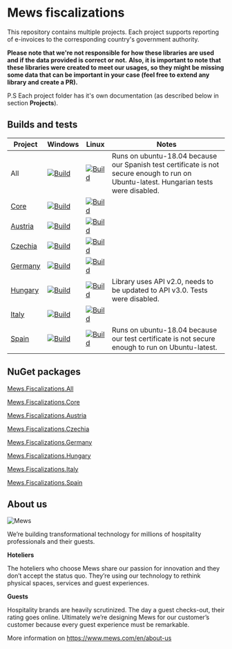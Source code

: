 # Mews fiscalizations

This repository contains multiple projects. Each project supports reporting of e-invoices to the corresponding country's government authority.

**Please note that we're not responsible for how these libraries are used and if the data provided is correct or not.**
**Also, it is important to note that these libraries were created to meet our usages, so they might be missing some data that can be important in your case (feel free to extend any library and create a PR).**

P.S Each project folder has it's own documentation (as described below in section **Projects**).

## Builds and tests

| **Project** | **Windows** | **Linux** | **Notes** |
| ----------- | ----------- | --------- | --------- |
| All | [![Build](https://img.shields.io/github/workflow/status/MewsSystems/fiscalizations/Build%20and%20test%20-%20All%20(Windows)/master)](https://github.com/MewsSystems/fiscalizations/actions/workflows/build-and-test-all-windows.yml) | [![Build](https://img.shields.io/github/workflow/status/MewsSystems/fiscalizations/Build%20and%20test%20-%20All%20(Linux)/master)](https://github.com/MewsSystems/fiscalizations/actions/workflows/build-and-test-all-linux.yml) | Runs on ubuntu-18.04 because our Spanish test certificate is not secure enough to run on Ubuntu-latest. Hungarian tests were disabled. |
| [Core](https://github.com/MewsSystems/fiscalizations/tree/master/src/Core) | [![Build](https://img.shields.io/github/workflow/status/MewsSystems/fiscalizations/Build%20and%20test%20-%20Core%20(Windows)/master)](https://github.com/MewsSystems/fiscalizations/actions/workflows/build-and-test-core-windows.yml) | [![Build](https://img.shields.io/github/workflow/status/MewsSystems/fiscalizations/Build%20and%20test%20-%20Core%20(Linux)/master)](https://github.com/MewsSystems/fiscalizations/actions/workflows/build-and-test-core-linux.yml) |
| [Austria](https://github.com/MewsSystems/fiscalizations/tree/master/src/Austria) | [![Build](https://img.shields.io/github/workflow/status/MewsSystems/fiscalizations/Build%20and%20test%20-%20Austria%20(Windows)/master)](https://github.com/MewsSystems/fiscalizations/actions/workflows/build-and-test-austria-windows.yml) | [![Build](https://img.shields.io/github/workflow/status/MewsSystems/fiscalizations/Build%20and%20test%20-%20Austria%20(Linux)/master)](https://github.com/MewsSystems/fiscalizations/actions/workflows/build-and-test-austria-linux.yml) |
| [Czechia](https://github.com/MewsSystems/fiscalizations/tree/master/src/Czechia) | [![Build](https://img.shields.io/github/workflow/status/MewsSystems/fiscalizations/Build%20and%20test%20-%20Czechia%20(Windows)/master)](https://github.com/MewsSystems/fiscalizations/actions/workflows/build-and-test-czechia-windows.yml) | [![Build](https://img.shields.io/github/workflow/status/MewsSystems/fiscalizations/Build%20and%20test%20-%20Czechia%20(Linux)/master)](https://github.com/MewsSystems/fiscalizations/actions/workflows/build-and-test-czechia-linux.yml) |
| [Germany](https://github.com/MewsSystems/fiscalizations/tree/master/src/Germany) | [![Build](https://img.shields.io/github/workflow/status/MewsSystems/fiscalizations/Build%20and%20test%20-%20Germany%20(Windows)/master)](https://github.com/MewsSystems/fiscalizations/actions/workflows/build-and-test-germany-windows.yml) | [![Build](https://img.shields.io/github/workflow/status/MewsSystems/fiscalizations/Build%20and%20test%20-%20Germany%20(Linux)/master)](https://github.com/MewsSystems/fiscalizations/actions/workflows/build-and-test-germany-linux.yml) |
| [Hungary](https://github.com/MewsSystems/fiscalizations/tree/master/src/Hungary) | [![Build](https://img.shields.io/github/workflow/status/MewsSystems/fiscalizations/Build%20and%20test%20-%20Hungary%20(Windows)/master)](https://github.com/MewsSystems/fiscalizations/actions/workflows/build-and-test-hungary-windows.yml) | [![Build](https://img.shields.io/github/workflow/status/MewsSystems/fiscalizations/Build%20and%20test%20-%20Hungary%20(Linux)/master)](https://github.com/MewsSystems/fiscalizations/actions/workflows/build-and-test-hungary-linux.yml) | Library uses API v2.0, needs to be updated to API v3.0. Tests were disabled. |
| [Italy](https://github.com/MewsSystems/fiscalizations/tree/master/src/Italy) | [![Build](https://img.shields.io/github/workflow/status/MewsSystems/fiscalizations/Build%20and%20test%20-%20Italy%20(Windows)/master)](https://github.com/MewsSystems/fiscalizations/actions/workflows/build-and-test-italy-windows.yml) | [![Build](https://img.shields.io/github/workflow/status/MewsSystems/fiscalizations/Build%20and%20test%20-%20Italy%20(Linux)/master)](https://github.com/MewsSystems/fiscalizations/actions/workflows/build-and-test-italy-linux.yml) |
| [Spain](https://github.com/MewsSystems/fiscalizations/tree/master/src/Spain) | [![Build](https://img.shields.io/github/workflow/status/MewsSystems/fiscalizations/Build%20and%20test%20-%20Spain%20(Windows)/master)](https://github.com/MewsSystems/fiscalizations/actions/workflows/build-and-test-spain-windows.yml) | [![Build](https://img.shields.io/github/workflow/status/MewsSystems/fiscalizations/Build%20and%20test%20-%20Spain%20(Linux)/master)](https://github.com/MewsSystems/fiscalizations/actions/workflows/build-and-test-spain-linux.yml) | Runs on ubuntu-18.04 because our test certificate is not secure enough to run on Ubuntu-latest. |

## NuGet packages

[Mews.Fiscalizations.All](https://www.nuget.org/packages/Mews.Fiscalizations.All)

[Mews.Fiscalizations.Core](https://www.nuget.org/packages/Mews.Fiscalizations.Core)

[Mews.Fiscalizations.Austria](https://www.nuget.org/packages/Mews.Fiscalizations.Austria)

[Mews.Fiscalizations.Czechia](https://www.nuget.org/packages/Mews.Fiscalizations.Czechia)

[Mews.Fiscalizations.Germany](https://www.nuget.org/packages/Mews.Fiscalizations.Germany)

[Mews.Fiscalizations.Hungary](https://www.nuget.org/packages/Mews.Fiscalizations.Hungary)

[Mews.Fiscalizations.Italy](https://www.nuget.org/packages/Mews.Fiscalizations.Italy)

[Mews.Fiscalizations.Spain](https://www.nuget.org/packages/Mews.Fiscalizations.Spain)

## About us

![Mews](https://user-images.githubusercontent.com/51375082/120493257-16938780-c3bb-11eb-8cb5-0b56fd08240d.png)

We’re building transformational technology for millions of hospitality professionals and their guests.

**Hoteliers**

The hoteliers who choose Mews share our passion for innovation and they don’t accept the status quo. They’re using our technology to rethink physical spaces, services and guest experiences.

**Guests**

Hospitality brands are heavily scrutinized. The day a guest checks-out, their rating goes online. Ultimately we’re designing Mews for our customer’s customer because every guest experience must be remarkable.

More information on https://www.mews.com/en/about-us
